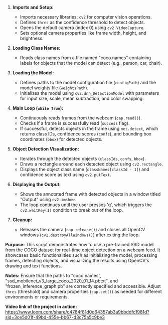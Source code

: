 1. **Imports and Setup:**
   - Imports necessary libraries: `cv2` for computer vision operations.
   - Defines `thres` as the confidence threshold to detect objects.
   - Opens the default camera (index 0) using `cv2.VideoCapture`.
   - Sets optional camera properties like frame width, height, and brightness.

2. **Loading Class Names:**
   - Reads class names from a file named "coco.names" containing labels for objects that the model can detect (e.g., person, car, chair).

3. **Loading the Model:**
   - Defines paths to the model configuration file (`configPath`) and the model weights file (`weightsPath`).
   - Initializes the model using `cv2.dnn_DetectionModel` with parameters for input size, scale, mean subtraction, and color swapping.

4. **Main Loop (`while True`):**
   - Continuously reads frames from the webcam (`cap.read()`).
   - Checks if a frame is successfully read (`success` flag).
   - If successful, detects objects in the frame using `net.detect`, which returns class IDs, confidence scores (`confs`), and bounding box coordinates (`bbox`) for detected objects.

5. **Object Detection Visualization:**
   - Iterates through the detected objects (`classIds`, `confs`, `bbox`).
   - Draws a rectangle around each detected object using `cv2.rectangle`.
   - Displays the object class name (`classNames[classId - 1]`) and confidence score as text using `cv2.putText`.

6. **Displaying the Output:**
   - Shows the annotated frame with detected objects in a window titled "Output" using `cv2.imshow`.
   - The loop continues until the user presses 'q', which triggers the `cv2.waitKey(1)` condition to break out of the loop.

7. **Cleanup:**
   - Releases the camera (`cap.release()`) and closes all OpenCV windows (`cv2.destroyAllWindows()`) after exiting the loop.

**Purpose:**
This script demonstrates how to use a pre-trained SSD model from the COCO dataset for real-time object detection on a webcam feed. It showcases basic functionalities such as initializing the model, processing frames, detecting objects, and visualizing the results using OpenCV's drawing and text functions.

**Notes:**
Ensure that the paths to "coco.names", "ssd_mobilenet_v3_large_coco_2020_01_14.pbtxt", and "frozen_inference_graph.pb" are correctly specified and accessible. Adjust `thres` (threshold) and camera properties (`cap.set()`) as needed for different environments or requirements.

**Video link of the project in action:** 
https://www.loom.com/share/c4764f81d0d64357ab3a9bbddfc1981d?sid=3ce5d01f-49bd-455e-bb67-d3c75a5c9be3
